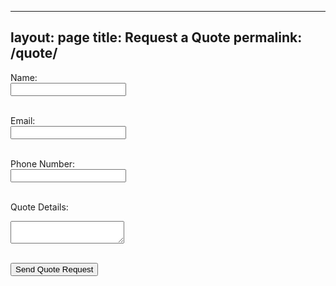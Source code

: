 
---
layout: page
title: Request a Quote
permalink: /quote/
---

<form action="https://formsubmit.co/abnertoco@gmail.com" method="POST">
  <label for="name">Name:</label><br>
  <input type="text" name="name" required><br><br>

  <label for="email">Email:</label><br>
  <input type="email" name="email" required><br><br>

  <label for="phone">Phone Number:</label><br>
  <input type="text" name="phone"><br><br>

  <label for="message">Quote Details:</label><br>
  <textarea name="message" required></textarea><br><br>

  <button type="submit">Send Quote Request</button>
</form>


